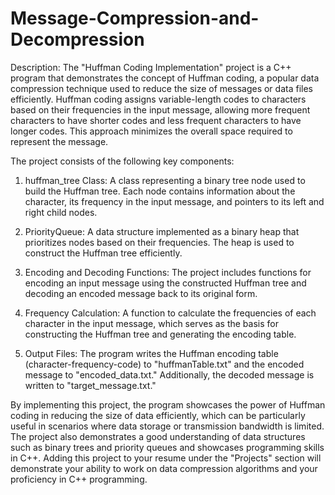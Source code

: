 # Message-Compression-and-Decompression



Description:
The "Huffman Coding Implementation" project is a C++ program that demonstrates the concept of Huffman coding, a popular data compression technique used to reduce the size of messages or data files efficiently. Huffman coding assigns variable-length codes to characters based on their frequencies in the input message, allowing more frequent characters to have shorter codes and less frequent characters to have longer codes. This approach minimizes the overall space required to represent the message.

The project consists of the following key components:

1. huffman_tree Class: A class representing a binary tree node used to build the Huffman tree. Each node contains information about the character, its frequency in the input message, and pointers to its left and right child nodes.

2. PriorityQueue: A data structure implemented as a binary heap that prioritizes nodes based on their frequencies. The heap is used to construct the Huffman tree efficiently.

3. Encoding and Decoding Functions: The project includes functions for encoding an input message using the constructed Huffman tree and decoding an encoded message back to its original form.

4. Frequency Calculation: A function to calculate the frequencies of each character in the input message, which serves as the basis for constructing the Huffman tree and generating the encoding table.

5. Output Files: The program writes the Huffman encoding table (character-frequency-code) to "huffmanTable.txt" and the encoded message to "encoded_data.txt." Additionally, the decoded message is written to "target_message.txt."

By implementing this project, the program showcases the power of Huffman coding in reducing the size of data efficiently, which can be particularly useful in scenarios where data storage or transmission bandwidth is limited. The project also demonstrates a good understanding of data structures such as binary trees and priority queues and showcases programming skills in C++. Adding this project to your resume under the "Projects" section will demonstrate your ability to work on data compression algorithms and your proficiency in C++ programming.
